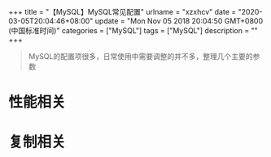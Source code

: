+++
title = "【MySQL】MySQL常见配置"
urlname = "xzxhcv"
date = "2020-03-05T20:04:46+08:00"
update = "Mon Nov 05 2018 20:04:50 GMT+0800 (中国标准时间)"
categories = ["MySQL"]
tags = ["MySQL"]
description = ""
+++


> MySQL的配置项很多，日常使用中需要调整的并不多，整理几个主要的参数

<!--more-->  



# 性能相关

# 复制相关

## 